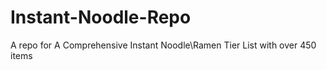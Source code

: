 # Instant-Noodle-Repo
A repo for A Comprehensive Instant Noodle\Ramen Tier List with over 450 items
